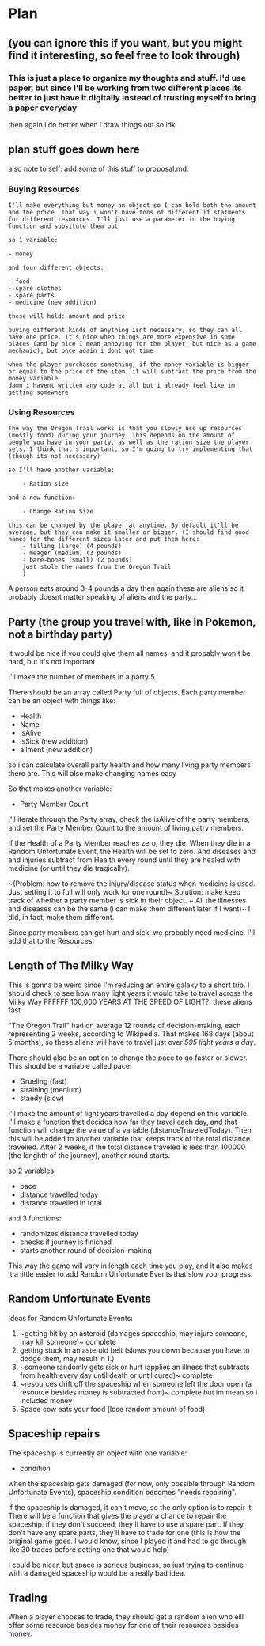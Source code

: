 # Plan
## (you can ignore this if you want, but you might find it interesting, so feel free to look through)
### This is just a place to organize my thoughts and stuff. I'd use paper, but since I'll be working from two different places its better to just have it digitally instead of trusting myself to bring a paper everyday
then again i do better when i draw things out so idk

## plan stuff goes down here

also note to self: add some of this stuff to proposal.md.
### Buying Resources

    I'll make everything but money an object so I can hold both the amount and the price. That way i won't have tons of different if statments for different resources. I'll just use a parameter in the buying function and subsitute them out

    so 1 variable:

    - money

    and four different objects:

    - food
    - spare clothes
    - spare parts
    - medicine (new addition)

    these will hold: amount and price

    buying different kinds of anything isnt necessary, so they can all have one price. It's nice when things are more expensive in some places (and by nice I mean annoying for the player, but nice as a game mechanic), but once again i dont got time

    when the player purchases something, if the money variable is bigger or equal to the price of the item, it will subtract the price from the money variable
    damn i havent written any code at all but i already feel like im getting somewhere

### Using Resources

    The way the Oregon Trail works is that you slowly use up resources (mostly food) during your journey. This depends on the amount of people you have in your party, as well as the ration size the player sets. I think that's important, so I'm going to try implementing that (though its not necessary)

    so I'll have another variable:

        - Ration size

    and a new function:

        - Change Ration Size

    this can be changed by the player at anytime. By default it'll be average, but they can make it smaller or bigger. (I should find good names for the different sizes later and put them here:
        - filling (large) (4 pounds)
        - meager (medium) (3 pounds)
        - bare-bones (small) (2 pounds)
        just stole the names from the Oregon Trail
        )

A person eats around
3-4 pounds a day
then again these are aliens so it probably doesnt matter
speaking of aliens and the party...

## Party (the group you travel with, like in Pokemon, not a birthday party)

It would be nice if you could give them all names, and it probably won't be hard, but it's not important


I'll make the number of members in a party 5.


There should be an array called Party full of objects. Each party member can be an object with things like:

- Health
- Name
- isAlive
- isSick (new addition)
- ailment (new addition)

so i can calculate overall party health and how many living party members there are. This will also make changing names easy

So that makes another variable:

- Party Member Count

I'll iterate through the Party array, check the isAlive of the party members, and set the Party Member Count to the amount of living patry members.

If the Health of a Party Member reaches zero, they die.
When they die in a Random Unfortunate Event, the Health will be set to zero.
And diseases and and injuries subtract from Health every round until they are healed with medicine (or until they die tragically).

~(Problem: how to remove the injury/disease status when medicine is used. Just setting it to full will only work for one round)~
Solution: make keep track of whether a party member is sick in their object. ~
All the illnesses and diseases can be the same (i can make them different later if I want)~ I did, in fact, make them different.


Since party members can get hurt and sick, we probably need medicine.
I'll add that to the Resources.

## Length of The Milky Way

This is gonna be weird since I'm reducing an entire galaxy to a short trip. I should check to see how many light years it would take to travel across the Milky Way
PFFFFF 100,000 YEARS AT THE SPEED OF LIGHT?! these aliens fast

"The Oregon Trail" had on average 12 rounds of decision-making, each representing 2 weeks, according to Wikipedia. That makes 168 days (about 5 months), so these aliens will have to travel just over *595 light years a day*.

There should also be an option to change the pace to go faster or slower. This should be a variable called pace:

- Grueling (fast)
- straining (medium)
- staedy (slow)

I'll make the amount of light years travelled a day depend on this variable. I'll make a function that decides how far they travel each day, and that function will change the value of a variable (distanceTraveledToday). Then this will be added to another variable that keeps track of the total distance travelled. After 2 weeks, if the total distance traveled is less than 100000 (the lenghth of the journey), another round starts.

so 2 variables:
- pace
- distance travelled today
- distance travelled in total

and 3 functions:
- randomizes distance travelled today
- checks if journey is finished
- starts another round of decision-making

This way the game will vary in length each time you play, and it also makes it a little easier to add Random Unfortunate Events that slow your progress.

## Random Unfortunate Events

Ideas for Random Unfortunate Events:
1. ~getting hit by an asteroid (damages spaceship, may injure someone, may kill someone)~ complete
2. getting stuck in an asteroid belt (slows you down because you have to dodge them, may result in 1.)
3. ~someone randomly gets sick or hurt (applies an illness that subtracts from health every day until death or until cured)~ complete
4. ~resources drift off the spaceship when someone left the door open (a resource besides money is subtracted from)~ complete but im mean so i included money
5. Space cow eats your food (lose random amount of food)

## Spaceship repairs

The spaceship is currently an object with one variable:

- condition

when the spaceship gets damaged (for now, only possible through Random Unfortunate Events), spaceship.condition becomes "needs repairing".

If the spaceship is damaged, it can't move, so the only option is to repair it. There will be a function that gives the player a chance to repair the spaceship. if they don't succeed, they'll have to use a spare part.
If they don't have any spare parts, they'll have to trade for one (this is how the original game goes. I would know, since I played it and had to go through like 30 trades before getting one that would help)

I could be nicer, but space is serious business, so just trying to continue with a damaged spaceship would be a really bad idea.

## Trading

When a player chooses to trade, they should get a random alien who eill offer some resource besides money for one of their resources besides money.

